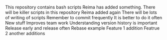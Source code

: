 This repository contains bash scripts
Reima has added something.
There will be killer scripts in this repository
Reima added again
There will be lots of writing of scripts
Remember to commit frequently
It is better to do it often
New stuff
Improves team work
Understanding version history is important
Release early and release often
Rebase example
Feature 1 addition
Featrue 2 another additions